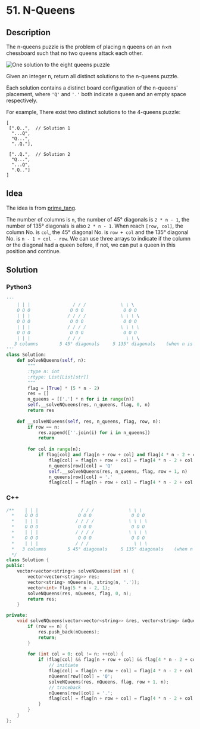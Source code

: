 # 51. N-Queens

## Description
The n-queens puzzle is the problem of placing n queens on an n×n chessboard such that no two queens attack each other.

![One solution to the eight queens puzzle](https://leetcode.com/static/images/problemset/8-queens.png)

Given an integer n, return all distinct solutions to the n-queens puzzle.

Each solution contains a distinct board configuration of the n-queens' placement, where ```'Q'``` and ```'.'``` both indicate a queen and an empty space respectively.

For example,
There exist two distinct solutions to the 4-queens puzzle:

```
[
 [".Q..",  // Solution 1
  "...Q",
  "Q...",
  "..Q."],

 ["..Q.",  // Solution 2
  "Q...",
  "...Q",
  ".Q.."]
]
```

## Idea
The idea is from [prime_tang](https://leetcode.com/problems/n-queens/discuss/19808/Accepted-4ms-c++-solution-use-backtracking-and-bitmask-easy-understand.).

The number of columns is ```n```, the number of 45° diagonals is ```2 * n - 1```, the number of 135° diagonals is also ```2 * n - 1```. When reach ```[row, col]```, the column No. is ```col```, the 45° diagonal No. is ```row + col``` and the 135° diagonal No. is ```n - 1 + col - row```. We can use three arrays to indicate if the column or the diagonal had a queen before, if not, we can put a queen in this position and continue.

## Solution
### Python3

```python
'''
    | | |                / / /             \ \ \
    O O O               O O O               O O O
    | | |              / / / /             \ \ \ \
    O O O               O O O               O O O
    | | |              / / / /             \ \ \ \ 
    O O O               O O O               O O O
    | | |              / / /                 \ \ \
   3 columns        5 45° diagonals     5 135° diagonals    (when n is 3)
'''
class Solution:
    def solveNQueens(self, n):
        """
        :type n: int
        :rtype: List[List[str]]
        """
        flag = [True] * (5 * n - 2)
        res = []
        n_queens = [['.'] * n for i in range(n)]
        self.__solveNQueens(res, n_queens, flag, 0, n)
        return res
    
    def __solveNQueens(self, res, n_queens, flag, row, n):
        if row == n:
            res.append([''.join(i) for i in n_queens])
            return
        
        for col in range(n):
            if flag[col] and flag[n + row + col] and flag[4 * n - 2 + col - row]:
                flag[col] = flag[n + row + col] = flag[4 * n - 2 + col - row] = False
                n_queens[row][col] = 'Q'
                self.__solveNQueens(res, n_queens, flag, row + 1, n)
                n_queens[row][col] = '.'
                flag[col] = flag[n + row + col] = flag[4 * n - 2 + col - row] = True
```

### C++

```cpp
/**    | | |                / / /             \ \ \
  *    O O O               O O O               O O O
  *    | | |              / / / /             \ \ \ \
  *    O O O               O O O               O O O
  *    | | |              / / / /             \ \ \ \ 
  *    O O O               O O O               O O O
  *    | | |              / / /                 \ \ \
  *   3 columns        5 45° diagonals     5 135° diagonals    (when n is 3)
  */
class Solution {
public:
    vector<vector<string>> solveNQueens(int n) {
        vector<vector<string>> res;
        vector<string> nQueens(n, string(n, '.'));
        vector<int> flag(5 * n - 2, 1);
        solveNQueens(res, nQueens, flag, 0, n);
        return res;
    }

private:
    void solveNQueens(vector<vector<string>> &res, vector<string> &nQueens, vector<int> &flag, int row, int &n) {
        if (row == n) {
            res.push_back(nQueens);
            return;
        }
        
        for (int col = 0; col != n; ++col) {
            if (flag[col] && flag[n + row + col] && flag[4 * n - 2 + col - row]) {
                // initiate
                flag[col] = flag[n + row + col] = flag[4 * n - 2 + col - row] = 0;
                nQueens[row][col] = 'Q';
                solveNQueens(res, nQueens, flag, row + 1, n);
                // traceback
                nQueens[row][col] = '.';
                flag[col] = flag[n + row + col] = flag[4 * n - 2 + col - row] = 1;
            }
        }
    }
};
```